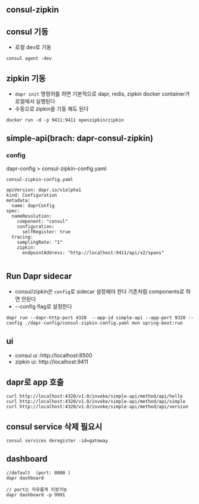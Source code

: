 ## consul-zipkin


##  consul 기동 
- 로컬 dev로 기동 
```
consul agent -dev

```
##  zipkin 기동 
- `dapr init` 명령어를 하면 기본적으로 dapr, redis, zipkin docker container가 로컬에서 실행된다  
- 수동으로 zipkin을  기동 해도 된다 
```
docker run -d -p 9411:9411 openzipkin/zipkin

```
## simple-api(brach: dapr-consul-zipkin)
### config
dapr-config > consul-zipkin-config.yaml

`consul-zipkin-config.yaml`
```
apiVersion: dapr.io/v1alpha1
kind: Configuration
metadata:
  name: daprConfig
spec:
  nameResolution:
    component: "consul"
    configuration:
      selfRegister: true
  tracing:
    samplingRate: "1"
    zipkin:
      endpointAddress: "http://localhost:9411/api/v2/spans"
  
```


## Run Dapr sidecar 
- consul/zipkin은 `config`로 sidecar 설정해야 한다 기존처럼 components로 하면 안된다 
- --config flag로 설정한다 
```
dapr run --dapr-http-port 4320  --app-id simple-api --app-port 9320 --config ./dapr-config/consul-zipkin-config.yaml mvn spring-boot:run

```


## ui
- consul ui :http://localhost:8500
- zipkin ui: http://localhost:9411

## dapr로 app 호출 
```
curl http://localhost:4320/v1.0/invoke/simple-api/method/api/hello
curl http://localhost:4320/v1.0/invoke/simple-api/method/api/simple
curl http://localhost:4320/v1.0/invoke/simple-api/method/api/version
```

## consul  service 삭제 필요시
```
consul services deregister -id=gateway
```

## dashboard 
```
//default  (port: 8080 )
dapr dashboard   

// port는 자유롭게 지정가능
dapr dashboard -p 9991
```